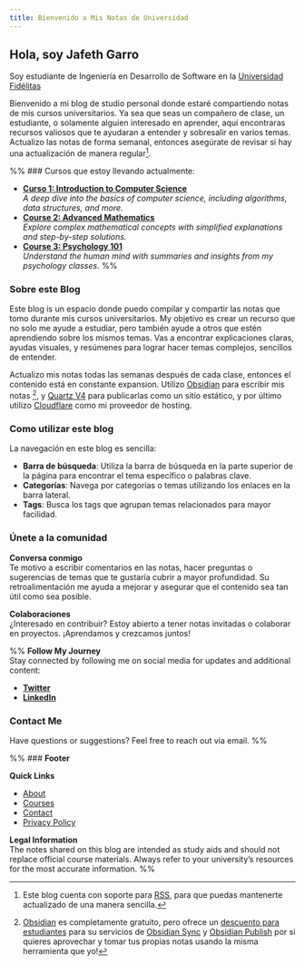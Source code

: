 ```yaml
---
title: Bienvenido a Mis Notas de Universidad
---
```


## **Hola, soy Jafeth Garro** 
Soy estudiante de Ingeniería en Desarrollo de Software en la [Universidad Fidélitas](https://ufidelitas.ac.cr/)

Bienvenido a mi blog de studio personal donde estaré compartiendo notas de mis cursos universitarios. Ya sea que seas un compañero de clase, un estudiante, o solamente alguien interesado en aprender, aquí encontraras recursos valiosos que te ayudaran a entender y sobresalir en varios temas. Actualizo las notas de forma semanal, entonces asegúrate de revisar si hay una actualización de manera regular[^1].  

[^1]: Este blog cuenta con soporte para [RSS](https://es.wikipedia.org/wiki/RSS), para que puedas mantenerte actualizado de una manera sencilla.

%% ### Cursos que estoy llevando actualmente:

- **[Curso 1: Introduction to Computer Science](#)**  
    _A deep dive into the basics of computer science, including algorithms, data structures, and more._
- **[Course 2: Advanced Mathematics](#)**  
    _Explore complex mathematical concepts with simplified explanations and step-by-step solutions._
- **[Course 3: Psychology 101](#)**  
    _Understand the human mind with summaries and insights from my psychology classes._ 
 %%


### **Sobre este Blog**

Este blog is un espacio donde puedo compilar y compartir las notas que tomo durante mis cursos universitarios. My objetivo es crear un recurso que no solo me ayude a estudiar, pero también ayude a otros que estén aprendiendo sobre los mismos temas. Vas a encontrar explicaciones claras, ayudas visuales, y resúmenes para lograr hacer temas complejos, sencillos de entender.

Actualizo mis notas todas las semanas después de cada clase, entonces el contenido está en constante expansion. Utilizo [Obsidian](https://obsidian.md/) para escribir mis notas [^2], y [Quartz V4](https://quartz.jzhao.xyz) para publicarlas como un sitio estático, y por último utilizo [Cloudflare](https://www.cloudflare.com/) como mi proveedor de hosting.

[^2]: [Obsidian](https://obsidian.md/) es completamente gratuito, pero ofrece un [descuento para estudiantes](https://help.obsidian.md/Licenses+and+payment/Education+and+non-profit+discount) para su servicios de [Obsidian Sync](https://obsidian.md/sync) y [Obsidian Publish](https://obsidian.md/publish) por si quieres aprovechar y tomar tus propias notas usando la misma herramienta que yo!

### **Como utilizar este blog**

La navegación en este blog es sencilla: 

- **Barra de búsqueda**: Utiliza la barra de búsqueda en la parte superior de la página para encontrar el tema específico o palabras clave.
- **Categorías**: Navega por categorías o temas utilizando los enlaces en la barra lateral.
- **Tags**: Busca los tags que agrupan temas relacionados para mayor facilidad.

### **Únete a la comunidad**

**Conversa conmigo**  
Te motivo a escribir comentarios en las notas, hacer preguntas o sugerencias de temas que te gustaría cubrir a mayor profundidad. Su retroalimentación me ayuda a mejorar y asegurar que el contenido sea tan útil como sea posible.

**Colaboraciones**  
¿Interesado en contribuir? Estoy abierto a tener notas invitadas o colaborar en proyectos.
 ¡Aprendamos y crezcamos juntos! 

%% **Follow My Journey**  
Stay connected by following me on social media for updates and additional content:

- **[Twitter](#)**
- **[LinkedIn](#)**


### **Contact Me**

Have questions or suggestions? Feel free to reach out via email. %%



%% ### **Footer**

**Quick Links**

- [About](#)
- [Courses](#)
- [Contact](#)
- [Privacy Policy](#)

**Legal Information**  
The notes shared on this blog are intended as study aids and should not replace official course materials. Always refer to your university’s resources for the most accurate information. %%

